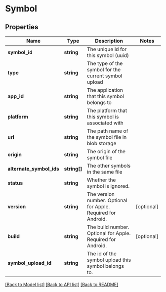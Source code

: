 # Symbol

## Properties
Name | Type | Description | Notes
------------ | ------------- | ------------- | -------------
**symbol_id** | **string** | The unique id for this symbol (uuid) | 
**type** | **string** | The type of the symbol for the current symbol upload | 
**app_id** | **string** | The application that this symbol belongs to | 
**platform** | **string** | The platform that this symbol is associated with | 
**url** | **string** | The path name of the symbol file in blob storage | 
**origin** | **string** | The origin of the symbol file | 
**alternate_symbol_ids** | **string[]** | The other symbols in the same file | 
**status** | **string** | Whether the symbol is ignored. | 
**version** | **string** | The version number. Optional for Apple. Required for Android. | [optional] 
**build** | **string** | The build number. Optional for Apple. Required for Android. | [optional] 
**symbol_upload_id** | **string** | The id of the symbol upload this symbol belongs to. | 

[[Back to Model list]](../README.md#documentation-for-models) [[Back to API list]](../README.md#documentation-for-api-endpoints) [[Back to README]](../README.md)


